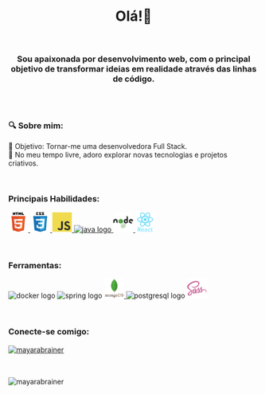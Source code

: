 <h1 align="center">Olá!👋</h1>
<br>
<h3 align="center">Sou apaixonada por desenvolvimento web, com o principal objetivo de transformar ideias em realidade através das linhas de código.</h3>

<br>
<br>

<h3>🔍 Sobre mim:</h3>
<p>🎯 Objetivo: Tornar-me uma desenvolvedora Full Stack.
<br>
🎨 No meu tempo livre, adoro explorar novas tecnologias e projetos criativos.
</p>

<br>

<h3>Principais Habilidades:</h3>
<p align="left"> <a href="https://www.w3.org/html/" target="_blank" rel="noreferrer">   <img src="https://raw.githubusercontent.com/devicons/devicon/master/icons/html5/html5-original-wordmark.svg" alt="html5" width="40" height="40"/> </a>
<a href="https://www.w3schools.com/css/" target="_blank" rel="noreferrer"> <img src="https://raw.githubusercontent.com/devicons/devicon/master/icons/css3/css3-original-wordmark.svg" alt="css3" width="40" height="40"/> </a> <a href="https://developer.mozilla.org/en-US/docs/Web/JavaScript" target="_blank" rel="noreferrer"> <img src="https://raw.githubusercontent.com/devicons/devicon/master/icons/javascript/javascript-original.svg" alt="javascript" width="40" height="40"/> </a> <a href="https://nodejs.org" target="_blank" rel="noreferrer"> <img src="https://cdn.jsdelivr.net/gh/devicons/devicon/icons/java/java-original.svg" height="40" alt="java logo"  /> <img src="https://raw.githubusercontent.com/devicons/devicon/master/icons/nodejs/nodejs-original-wordmark.svg" alt="nodejs" width="40" height="40"/> </a> <a href="https://reactjs.org/" target="_blank" rel="noreferrer"> <img src="https://raw.githubusercontent.com/devicons/devicon/master/icons/react/react-original-wordmark.svg" alt="react" width="40" height="40"/> </a>
</p>

<br>

<h3>Ferramentas:</h3>
<p align="left"> 
    <img src="https://cdn.jsdelivr.net/gh/devicons/devicon/icons/docker/docker-plain-wordmark.svg" height="40" alt="docker logo"  />  <img src="https://cdn.jsdelivr.net/gh/devicons/devicon/icons/spring/spring-original.svg" height="40" alt="spring logo"  /> <a href="https://www.mongodb.com/" target="_blank" rel="noreferrer"> <img src="https://raw.githubusercontent.com/devicons/devicon/master/icons/mongodb/mongodb-original-wordmark.svg" alt="mongodb" width="40" height="40"/> </a>   <img src="https://cdn.jsdelivr.net/gh/devicons/devicon/icons/postgresql/postgresql-original.svg" height="40" alt="postgresql logo"  />  <a href="https://sass-lang.com" target="_blank" rel="noreferrer"> <img src="https://raw.githubusercontent.com/devicons/devicon/master/icons/sass/sass-original.svg" alt="sass" width="40" height="40"/> </a> 
</p>

<br>

<h3 align="left">Conecte-se comigo:</h3>
<p align="left">
<a href="https://linkedin.com/in/mayarabrainer" target="blank"><img align="center" src="https://raw.githubusercontent.com/rahuldkjain/github-profile-readme-generator/master/src/images/icons/Social/linked-in-alt.svg" alt="mayarabrainer" height="30" width="40" /></a>
</p>

<br>

<p><img align="center" src="https://github-readme-stats.vercel.app/api/top-langs?username=mayarabrainer&show_icons=true&locale=en&layout=compact" alt="mayarabrainer" /></p>
